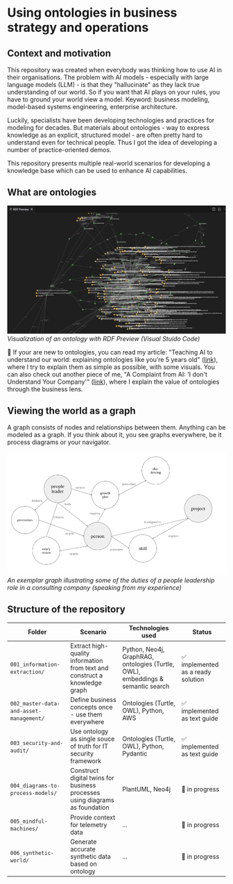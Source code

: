 
# Using ontologies in business strategy and operations


## Context and motivation

This repository was created when everybody was thinking how to use AI in their organisations. The problem with AI models - especially with large language models (LLM) - is that they "hallucinate" as they lack true understanding of our world. So if you want that AI plays on your rules, you have to ground your world view a model. Keyword: business modeling, model-based systems engineering, enterprise architecture.

Luckily, specialists have been developing technologies and practices for modeling for decades. But materials about ontologies - way to express knowledge as an explicit, structured model - are often pretty hard to understand even for technical people. Thus I got the idea of developing a number of practice-oriented demos.

This repository presents multiple real-world scenarios for developing a knowledge base which can be used to enhance AI capabilities.

## What are ontologies

![alt text](001_information-extraction/content/ontology_bizrisk.png)
*Visualization of an ontology with RDF Preview (Visual Stuido Code)*

📖 If your are new to ontologies, you can read my article: "Teaching AI to understand our world: explaining ontologies like you’re 5 years old" ([link](https://medium.com/ai-advances/teaching-ai-understand-our-world-explaining-ontologies-like-you-are-5-years-old-4e5653b5fcb1)), where I try to explain them as simple as possible, with some visuals. You can also check out another piece of me, "A Complaint from AI: 'I don\'t Understand Your Company'" ([link](https://medium.com/analysts-corner/a-complaint-from-ai-i-dont-understand-your-company-8314e39a2072)), where I explain the value of ontologies through the business lens.

## Viewing the world as a graph

A graph consists of nodes and relationships between them. Anything can be modeled as a graph. If you think about it, you see graphs everywhere, be it process diagrams or your navigator.

![alt text](001_information-extraction/content/example_ontology_teamlead.png)
_An exemplar graph illustrating some of the duties of a people leadership role in a consulting company (speaking from my experience)_


## Structure of the repository

| Folder      | Scenario |  Technologies used | Status |
| ----------- | ----------- | ------------- | ------------- |
| `001_information-extraction/` | Extract high-quality information from text and construct a knowledge graph | Python, Neo4j, GraphRAG, ontologies (Turtle, OWL), embeddings & semantic search | ✅ implemented as a ready solution |
| `002_master-data-and-asset-management/` | Define business concepts once - use them everywhere | Ontologies (Turtle, OWL), Python, AWS | ✅ implemented as text guide |
| `003_security-and-audit/` | Use ontology as single souce of truth for IT security framework | Ontologies (Turtle, OWL), Python, Pydantic | ✅ implemented as text guide |
| `004_diagrams-to-process-models/` | Construct digital twins for business processes using diagrams as foundation | PlantUML, Neo4j | 🚧 in progress |
| `005_mindful-machines/` | Provide context for telemetry data | ... | 🚧 in progress |
| `006_synthetic-world/` | Generate accurate synthetic data based on ontology | ... | 🚧 in progress |
